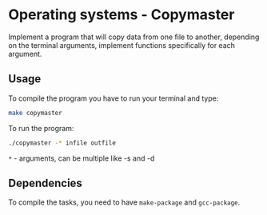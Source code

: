 # Operating systems - Copymaster

Implement a program that will copy data from one file to another, depending on the terminal arguments, implement functions specifically for each argument.

## Usage

To compile the program you have to run your terminal and type:

  ```bash
  make copymaster
  ```

To run the program:

  ```bash
  ./copymaster -* infile outfile
  ```
  `*` - arguments, can be multiple like -s and -d

## Dependencies

To compile the tasks, you need to have `make-package` and `gcc-package`.
